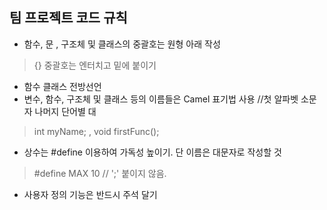 ## 팀 프로젝트 코드 규칙

+ 함수, 문 , 구조체 및 클래스의 중괄호는 원형 아래 작성
> {} 중괄호는 엔터치고 밑에 붙이기
+ 함수 클래스 전방선언
+ 변수, 함수, 구조체 및 클래스 등의 이름들은 Camel 표기법 사용 //첫 알파벳 소문자 나머지 단어별 대
 > int myName; , void firstFunc();
+ 상수는 #define 이용하여 가독성 높이기. 단 이름은 대문자로 작성할 것 
> #define MAX 10 // ';' 붙이지 않음.
+ 사용자 정의 기능은 반드시 주석 달기

